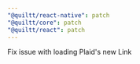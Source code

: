```yaml
---
"@quiltt/react-native": patch
"@quiltt/core": patch
"@quiltt/react": patch
---
```


Fix issue with loading Plaid's new Link
